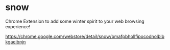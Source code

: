 # snow
Chrome Extension to add some winter spirit to your web browsing experience!

https://chrome.google.com/webstore/detail/snow/bmafpbhollfipocodnolblbkgaeibnjn
